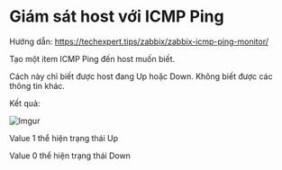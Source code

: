 # Giám sát host với ICMP Ping

Hướng dẫn: https://techexpert.tips/zabbix/zabbix-icmp-ping-monitor/

Tạo một item ICMP Ping đến host muốn biết. 

Cách này chỉ biết được host đang Up hoặc Down. Không biết được các thông tin khác.

Kết quả: 

![Imgur](https://i.imgur.com/ra5zKP8.png)

Value 1 thể hiện trạng thái Up

Value 0 thể hiện trạng thái Down